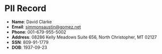 # PII Record
- **Name**: David Clarke
- **Email**: simmonsaustin@gomez.net
- **Phone**: 001-679-955-5002
- **Address**: 08286 Kelly Meadows Suite 656, North Christopher, MT 02127
- **SSN**: 809-91-1779
- **DOB**: 1937-09-23
